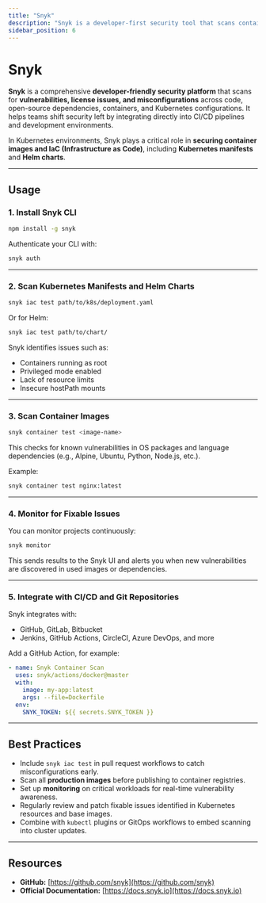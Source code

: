 ```yaml
---
title: "Snyk"
description: "Snyk is a developer-first security tool that scans containers, Kubernetes manifests, and code for vulnerabilities, license issues, and misconfigurations."
sidebar_position: 6
---
```


# Snyk

**Snyk** is a comprehensive **developer-friendly security platform** that scans for **vulnerabilities, license issues, and misconfigurations** across code, open-source dependencies, containers, and Kubernetes configurations. It helps teams shift security left by integrating directly into CI/CD pipelines and development environments.

In Kubernetes environments, Snyk plays a critical role in **securing container images and IaC (Infrastructure as Code)**, including **Kubernetes manifests** and **Helm charts**.

---

## Usage

### 1. Install Snyk CLI

```bash
npm install -g snyk
```

Authenticate your CLI with:

```bash
snyk auth
```

---

### 2. Scan Kubernetes Manifests and Helm Charts

```bash
snyk iac test path/to/k8s/deployment.yaml
```

Or for Helm:

```bash
snyk iac test path/to/chart/
```

Snyk identifies issues such as:

- Containers running as root
- Privileged mode enabled
- Lack of resource limits
- Insecure hostPath mounts

---

### 3. Scan Container Images

```bash
snyk container test <image-name>
```

This checks for known vulnerabilities in OS packages and language dependencies (e.g., Alpine, Ubuntu, Python, Node.js, etc.).

Example:

```bash
snyk container test nginx:latest
```

---

### 4. Monitor for Fixable Issues

You can monitor projects continuously:

```bash
snyk monitor
```

This sends results to the Snyk UI and alerts you when new vulnerabilities are discovered in used images or dependencies.

---

### 5. Integrate with CI/CD and Git Repositories

Snyk integrates with:

- GitHub, GitLab, Bitbucket
- Jenkins, GitHub Actions, CircleCI, Azure DevOps, and more

Add a GitHub Action, for example:

```yaml
- name: Snyk Container Scan
  uses: snyk/actions/docker@master
  with:
    image: my-app:latest
    args: --file=Dockerfile
  env:
    SNYK_TOKEN: ${{ secrets.SNYK_TOKEN }}
```

---

## Best Practices

- Include `snyk iac test` in pull request workflows to catch misconfigurations early.
- Scan all **production images** before publishing to container registries.
- Set up **monitoring** on critical workloads for real-time vulnerability awareness.
- Regularly review and patch fixable issues identified in Kubernetes resources and base images.
- Combine with `kubectl` plugins or GitOps workflows to embed scanning into cluster updates.

---

## Resources

- **GitHub:** [https://github.com/snyk](https://github.com/snyk)
- **Official Documentation:** [https://docs.snyk.io](https://docs.snyk.io)
